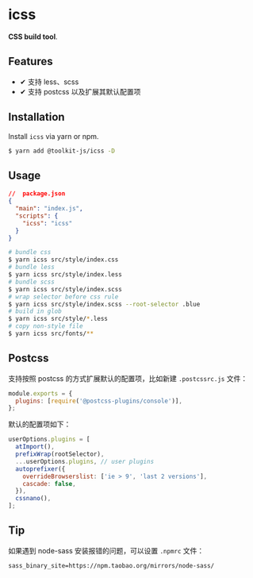 # icss

**CSS build tool**.

## Features

- ✔︎ 支持 less、scss
- ✔︎ 支持 postcss 以及扩展其默认配置项

## Installation

Install `icss` via yarn or npm.

```bash
$ yarn add @toolkit-js/icss -D
```

## Usage

```json
//  package.json
{
  "main": "index.js",
  "scripts": {
    "icss": "icss"
  }
}
```

```bash
# bundle css
$ yarn icss src/style/index.css
# bundle less
$ yarn icss src/style/index.less
# bundle scss
$ yarn icss src/style/index.scss
# wrap selector before css rule
$ yarn icss src/style/index.scss --root-selector .blue
# build in glob
$ yarn icss src/style/*.less
# copy non-style file
$ yarn icss src/fonts/**
```

## Postcss

支持按照 postcss 的方式扩展默认的配置项，比如新建 `.postcssrc.js` 文件：

```js
module.exports = {
  plugins: [require('@postcss-plugins/console')],
};
```

默认的配置项如下：

```js
userOptions.plugins = [
  atImport(),
  prefixWrap(rootSelector),
  ...userOptions.plugins, // user plugins
  autoprefixer({
    overrideBrowserslist: ['ie > 9', 'last 2 versions'],
    cascade: false,
  }),
  cssnano(),
];
```

## Tip

如果遇到 node-sass 安装报错的问题，可以设置 `.npmrc` 文件：

```
sass_binary_site=https://npm.taobao.org/mirrors/node-sass/
```
